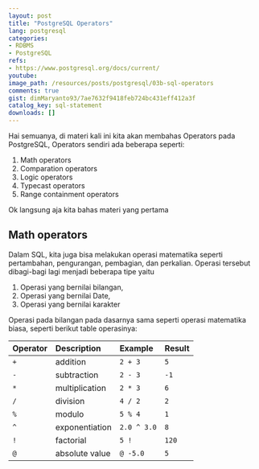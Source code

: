 ```yaml
---
layout: post
title: "PostgreSQL Operators"
lang: postgresql
categories:
- RDBMS
- PostgreSQL
refs: 
- https://www.postgresql.org/docs/current/
youtube: 
image_path: /resources/posts/postgresql/03b-sql-operators
comments: true
gist: dimMaryanto93/7ae7632f9418feb724bc431eff412a3f
catalog_key: sql-statement
downloads: []
---
```


Hai semuanya, di materi kali ini kita akan membahas Operators pada PostgreSQL, Operators sendiri ada beberapa seperti:

1. Math operators
2. Comparation operators
3. Logic operators
4. Typecast operators
5. Range containment operators

Ok langsung aja kita bahas materi yang pertama

## Math operators

Dalam SQL, kita juga bisa melakukan operasi matematika seperti pertambahan, pengurangan, pembagian, dan perkalian. Operasi tersebut dibagi-bagi lagi menjadi beberapa tipe yaitu

1. Operasi yang bernilai bilangan,
2. Operasi yang bernilai Date,
3. Operasi yang bernilai karakter

Operasi pada bilangan pada dasarnya sama seperti operasi matematika biasa, seperti berikut table operasinya:

| Operator 	  |   Description     |	Example         |	Result  |
| :------- 	  |   :----------     |	:------         |	:-----  |
| `+` 	      |   addition 	      | `2 + 3`         |       `5` |
| `-` 	      |   subtraction 	  | `2 - 3`         |      `-1` |
| `*` 	      |   multiplication  | `2 * 3`         |       `6` |
| `/` 	      |   division        |	`4 / 2`         |       `2` |
| `%` 	      |   modulo          | `5 % 4`         |       `1` |
| `^` 	      |   exponentiation  | `2.0 ^ 3.0`     |       `8` |
| `!` 	      |   factorial 	  | `5 !`           |     `120` |
| `@` 	      |   absolute value  | `@ -5.0`        | 	    `5` |